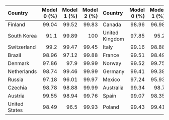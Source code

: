 | Country       |   Model 0 (%) |   Model 1 (%) |   Model 2 (%) | Country        |   Model 0 (%) |   Model 1 (%) |   Model 2 (%) |
|:--------------|--------------:|--------------:|--------------:|:---------------|--------------:|--------------:|--------------:|
| Finland       |         99.04 |         99.52 |         99.83 | Canada         |         98.96 |         96.98 |         99.98 |
| South Korea   |         91.1  |         99.89 |        100    | United Kingdom |         97.85 |         95.2  |         99.97 |
| Switzerland   |         99.2  |         99.47 |         99.45 | Italy          |         99.16 |         98.88 |         99.97 |
| Brazil        |         98.96 |         97.12 |         99.88 | France         |         99.51 |         98.49 |         99.97 |
| Denmark       |         97.86 |         97.9  |         99.99 | Norway         |         99.52 |         99.75 |         98.63 |
| Netherlands   |         98.74 |         99.46 |         99.99 | Germany        |         99.41 |         99.38 |         99.99 |
| Russia        |         97.18 |         96.01 |         99.97 | Mexico         |         97.24 |         95.93 |         99.85 |
| Czechia       |         98.78 |         98.88 |         99.99 | Australia      |         99.34 |         98.7  |         99.96 |
| Austria       |         99.55 |         98.94 |         99.76 | Spain          |         99.07 |         98.35 |         99.97 |
| United States |         98.49 |         96.5  |         99.93 | Poland         |         99.43 |         99.41 |         99.99 |